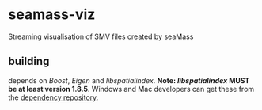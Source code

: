 seamass-viz
===========

Streaming visualisation of SMV files created by seaMass 

building
-------
depends on _Boost_, _Eigen_ and _libspatialindex_. **Note: _libspatialindex_ MUST be at least version 1.8.5**. Windows and Mac developers can get these from the [dependency repository](https://github.com/biospi/seamass-windeps).
